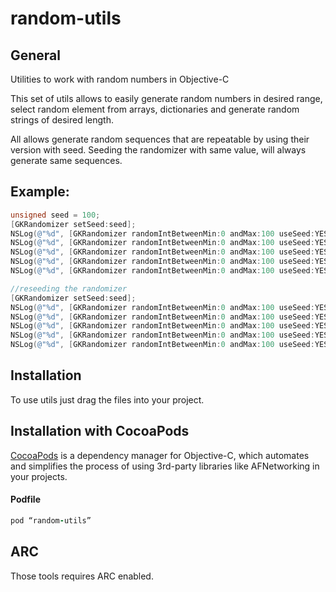 # random-utils

General
--------------
Utilities to work with random numbers in Objective-C

This set of utils allows to easily generate random numbers in desired range, select random element from arrays, dictionaries and generate random strings of desired length.

All allows generate random sequences that are repeatable by using their version with seed.
Seeding the randomizer with same value, will always generate same sequences.

Example:
--------------

```Objective-C
unsigned seed = 100;
[GKRandomizer setSeed:seed];
NSLog(@"%d", [GKRandomizer randomIntBetweenMin:0 andMax:100 useSeed:YES]); //31
NSLog(@"%d", [GKRandomizer randomIntBetweenMin:0 andMax:100 useSeed:YES]); //74
NSLog(@"%d", [GKRandomizer randomIntBetweenMin:0 andMax:100 useSeed:YES]); //62
NSLog(@"%d", [GKRandomizer randomIntBetweenMin:0 andMax:100 useSeed:YES]); //82
NSLog(@"%d", [GKRandomizer randomIntBetweenMin:0 andMax:100 useSeed:YES]); //60

//reseeding the randomizer
[GKRandomizer setSeed:seed];
NSLog(@"%d", [GKRandomizer randomIntBetweenMin:0 andMax:100 useSeed:YES]); //31
NSLog(@"%d", [GKRandomizer randomIntBetweenMin:0 andMax:100 useSeed:YES]); //74
NSLog(@"%d", [GKRandomizer randomIntBetweenMin:0 andMax:100 useSeed:YES]); //62
NSLog(@"%d", [GKRandomizer randomIntBetweenMin:0 andMax:100 useSeed:YES]); //82
NSLog(@"%d", [GKRandomizer randomIntBetweenMin:0 andMax:100 useSeed:YES]); //60
```

Installation
--------------

To use utils just drag the files into your project.

Installation with CocoaPods
--------------

[CocoaPods](http://cocoapods.org) is a dependency manager for Objective-C, which automates and simplifies the process of using 3rd-party libraries like AFNetworking in your projects. 

#### Podfile

```ruby
pod “random-utils”
```

ARC
------------------

Those tools requires ARC enabled.

